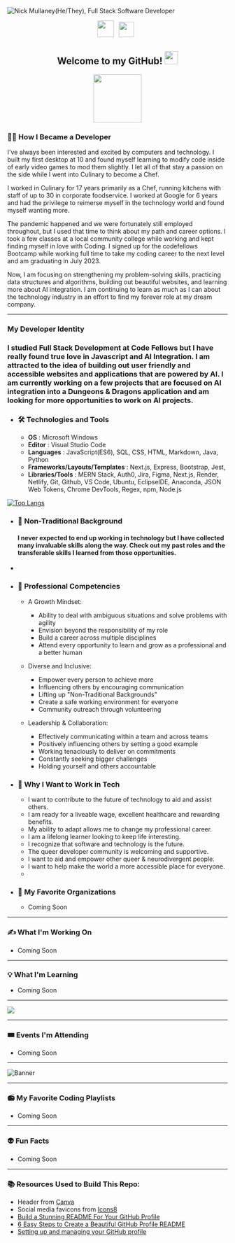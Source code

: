 ![Nick Mullaney(He/They), Full Stack Software Developer](<assets/Blue Yellow Futuristic Virtual Technology Blog Banner.png>)

<p align="center">
<!-- I have a theory that GitHub does not support the ability to open a link in a new tab. I could only find evidence that it is not possible. -->
<a href="https://www.linkedin.com/in/nick-mullaney/" target="_blank" rel="noopener noreferrer"><img height="38" src="./images/linkedin.png"></a>&nbsp;&nbsp;
<a href="mailto:nick.mullaney@gmail.com" target="_blank" rel="noopener noreferrer"><img height="35" src="./images/gmail.png"></a>&nbsp;&nbsp;
<!-- <a href="https://dev.to/hexxking" target="_blank" rel="noopener noreferrer"><img height="35" src="./images/dev.png"></a>&nbsp;&nbsp; -->
</p>

<h2 align="center">Welcome to my GitHub! <img src="https://raw.githubusercontent.com/MartinHeinz/MartinHeinz/master/wave.gif" width="30px"></h2>

<p align="center">
<img src="https://visitor-badge.glitch.me/badge?page_id=nickmullaney.nickmullaney" width="110px">
</p>

<h3>🧑‍💻 How I Became a Developer</h3>

I've always been interested and excited by computers and technology. I built my first desktop at 10 and found myself learning to modify code inside of early video games to mod them slightly. I let all of that stay a passion on the side while I went into Culinary to become a Chef. 

I worked in Culinary for 17 years primarily as a Chef, running kitchens with staff of up to 30 in corporate foodservice. I worked at Google for 6 years and had the privilege to reimerse myself in the technology world and found myself wanting more.

The pandemic happened and we were fortunately still employed throughout, but I used that time to think about my path and career options. I took a few classes at a local community college while working and kept finding myself in love with Coding. I signed up for the codefellows Bootcamp while working full time to take my coding career to the next level and am graduating in July 2023.

Now, I am focusing on strengthening my problem-solving skills, practicing data structures and algorithms, building out beautiful websites, and learning more about AI integration. I am continuing to learn as much as I can about the technology industry in an effort to find my forever role at my dream company.  

---------------------
<h3> My Developer Identity</h3>

### I studied **Full Stack Development** at Code Fellows but I have really found true love in **Javascript** and **AI Integration**.  I am attracted to the idea of building out user friendly and accessible websites and applications that are powered by AI. I am currently working on a few projects that are focused on AI integration into a Dungeons & Dragons application and am looking for more opportunities to work on AI projects.

  - ### 🛠️ **Technologies and Tools**

    - **OS** : Microsoft Windows
    - **Editor** : Visual Studio Code
    - **Languages** : JavaScript(ES6), SQL, CSS, HTML, Markdown, Java, Python
    - **Frameworks/Layouts/Templates** : Next.js, Express, Bootstrap, Jest,
    - **Libraries/Tools** : MERN Stack, Auth0, Jira, Figma, Next.js, Render, Netlify, Git, Github, VS Code, Ubuntu, EclipseIDE, Anaconda,  JSON Web Tokens, Chrome DevTools, Regex, npm, Node.js

[![Top Langs](https://github-readme-stats.vercel.app/api/top-langs/?username=nickmullaney&layout=compact&theme=midnight-purple&card_width=800&langs_count=10)](https://github.com/nickmullaney/github-readme-stats)

  - ### 💎 **Non-Traditional Background**
    #### I never expected to end up working in technology but I have collected many invaluable skills along the way. Check out my past roles and the transferable skills I learned from those opportunities.
  - 
 

  - ### 🌟 **Professional Competencies**
    - A Growth Mindset:
      - Ability to deal with ambiguous situations and solve problems with agility
      - Envision beyond the responsibility of my role
      - Build a career across multiple disciplines
      - Attend every opportunity to learn and grow as a professional and a better human 

    - Diverse and Inclusive:
      - Empower every person to achieve more
      - Influencing others by encouraging communication
      - Lifting up "Non-Traditional Backgrounds"
      - Create a safe working environment for everyone
      - Community outreach through volunteering

    - Leadership & Collaboration:
      - Effectively communicating within a team and across teams
      - Positively influencing others by setting a good example 
      - Working tenaciously to deliver on commitments
      - Constantly seeking bigger challenges
      - Holding yourself and others accountable


  - ### 🌈 **Why I Want to Work in Tech**
    - I want to contribute to the future of technology to aid and assist others.
    - I am ready for a liveable wage, excellent healthcare and rewarding benefits.
    - My ability to adapt allows me to change my professional career.
    - I am a lifelong learner looking to keep life interesting.
    - I recognize that software and technology is the future.
    - The queer developer community is welcoming and supportive.
    - I want to aid and empower other queer & neurodivergent people.
    - I want to help make the world a more accessible place for everyone.
    - 

  - ### 👭 **My Favorite Organizations**
    - Coming Soon

---------------------
<h3>✍️ What I'm Working On</h3>

  - Coming Soon

---------------------
<h3>💡 What I'm Learning</h3>

  - Coming Soon

---------------------

<a href="https://github.com/HexxKing/github-readme-stats">
  <img align="center" src="https://github-readme-stats.vercel.app/api?username=nickmullaney&show_icons=true&theme=midnight-purple" />
</a>

---------------------
<h3>🎟️ Events I'm Attending</h3>

  - Coming Soon

---------------------

![Banner](<assets/Blue Yellow Futuristic Virtual Technology Blog Banner (1).png>)

---------------------

<h3>📻 My Favorite Coding Playlists</h3>

  - Coming Soon

<!-- --------------------- -->
<!-- <h3>👭 What I'm Contributing To</h3> -->

---------------------
<h3>👽 Fun Facts</h3>

  - Coming Soon

---------------------

<footer>
<h3>📚 Resources Used to Build This Repo:</h3>

- Header from <a href="https://www.canva.com/">Canva</a>
- Social media favicons from <a href="https://icons8.com">Icons8</a>
- <a href="https://towardsdatascience.com/build-a-stunning-readme-for-your-github-profile-9b80434fe5d7">Build a Stunning README For Your GitHub Profile</a>
- <a href="https://sarah-hart-landolt.medium.com/6-easy-steps-to-create-a-beautiful-github-profile-readme-edc7840b2c7">6 Easy Steps to Create a Beautiful GitHub Profile README</a>
- <a href="https://docs.github.com/en/github/setting-up-and-managing-your-github-profile">Setting up and managing your GitHub profile
</a>
</footer>